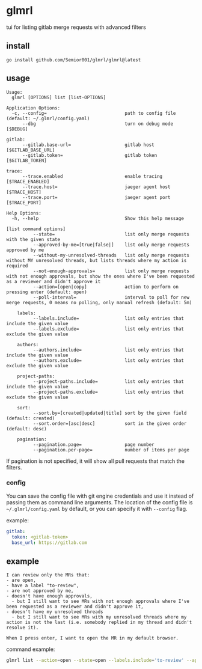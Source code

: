 # glmrl
tui for listing gitlab merge requests with advanced filters

## install
`go install github.com/Semior001/glmrl/glmrl@latest`

## usage
```
Usage:
  glmrl [OPTIONS] list [list-OPTIONS]

Application Options:
  -c, --config=                             path to config file (default: ~/.glmrl/config.yaml)
      --dbg                                 turn on debug mode [$DEBUG]

gitlab:
      --gitlab.base-url=                    gitlab host [$GITLAB_BASE_URL]
      --gitlab.token=                       gitlab token [$GITLAB_TOKEN]

trace:
      --trace.enabled                       enable tracing [$TRACE_ENABLED]
      --trace.host=                         jaeger agent host [$TRACE_HOST]
      --trace.port=                         jaeger agent port [$TRACE_PORT]

Help Options:
  -h, --help                                Show this help message

[list command options]
          --state=                          list only merge requests with the given state
          --approved-by-me=[true|false|]    list only merge requests approved by me
          --without-my-unresolved-threads   list only merge requests without MY unresolved threads, but lists threads where my action is required
          --not-enough-approvals=           list only merge requests with not enough approvals, but show the ones where I've been requested as a reviewer and didn't approve it
          --action=[open|copy]              action to perform on pressing enter (default: open)
          --poll-interval=                  interval to poll for new merge requests, 0 means no polling, only manual refresh (default: 5m)

    labels:
          --labels.include=                 list only entries that include the given value
          --labels.exclude=                 list only entries that exclude the given value

    authors:
          --authors.include=                list only entries that include the given value
          --authors.exclude=                list only entries that exclude the given value

    project-paths:
          --project-paths.include=          list only entries that include the given value
          --project-paths.exclude=          list only entries that exclude the given value

    sort:
          --sort.by=[created|updated|title] sort by the given field (default: created)
          --sort.order=[asc|desc]           sort in the given order (default: desc)

    pagination:
          --pagination.page=                page number
          --pagination.per-page=            number of items per page
```

If pagination is not specified, it will show all pull requests that match the filters.

### config
You can save the config file with git engine credentials and use it instead of passing them as command line arguments.
The location of the config file is `~/.glmrl/config.yaml` by default, or you can specify it with `--config` flag.

example:
```yaml
gitlab:
  token: <gitlab-token>
  base_url: https://gitlab.com
```

## example
```
I can review only the MRs that:
- are open,
- have a label "to-review",
- are not approved by me,
- doesn't have enough approvals,
  - but I still want to see MRs with not enough approvals where I've been requested as a reviewer and didn't approve it,
- doesn't have my unresolved threads
  - but I still want to see MRs with my unresolved threads where my action is not the last (i.e. somebody replied in my thread and didn't resolve it).

When I press enter, I want to open the MR in my default browser.
```

command example:
```bash
glmrl list --action=open --state=open --labels.include='to-review' --approved-by-me=false --not-enough-approvals=true --without-my-unresolved-threads
```
